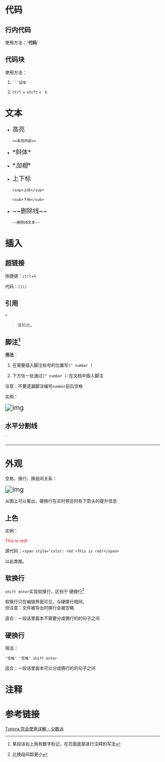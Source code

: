 # 代码

## 行内代码

使用方法：**\`代码`** 



## 代码块

使用方法：

1. ```
   ```回车
   ```

2. `ctrl`  +  `shift`  +  ` k`



# 文本

+ <span style="font-size:20px">高亮</span>

    ```
    ==高亮内容==
    ```

    

+ <span style="font-size:20px">\*斜体*</span>



+ <span style="font-size:20px">\**加粗**</span>



+ <span style="font-size:20px">上下标</span>

    `<sup>上标</sup>`

    `<sub>下标</sub>`



+ <span style="font-size:20px">\~\~删除线~~</span>

    ```
    ~~删除线文本~~
    ```



# 插入

## 超链接

快捷键：`ctrl`+`k`

代码：`[]()`



## 引用

`>   `

> 诸如此。



## 脚注[^ 2 ]

**用法**：

1. 在需要插入脚注标号的位置写`[^ number ]`

2. 下方任一处通过`[^ number ]:`在文档中插入脚注

注意：不要遗漏脚注编号`number`前后空格



实例：

<img src="https://cdn.sspai.com/2019/05/24/5f82606e6d89fe1eb24705c4ca6b895d.png?imageView2/2/w/1120/q/90/interlace/1/ignore-error/1" alt="img" style="zoom:150%;" />



## 水平分割线

`<hr>



# 外观

空格、换行、换段间关系：

<img src="https://cdn.sspai.com/2019/05/24/5c2fbaa53b27666a7fd0b07ac3e100bf.png?imageView2/2/w/1120/q/90/interlace/1/ignore-error/1" alt="img" style="zoom:150%;" />

从图上可以看出，硬换行在实时预览时有下箭头的提升信息



## 上色

实例：

<span style='color: red'>This is red!</span>

源代码：`<span style='color: red'>This is red!</span>`



以此类推。



## 软换行

`shift enter`实现软换行，区别于 硬换行[^ 1 ]

软换行只在编辑界面可见，与硬换行相同，  
但注意：文件被导出时换行会被忽略



适合：一段话里面本不需要分成俩行的的句子之间



## 硬换行

用法：

`'空格' '空格' shift enter`

适合：一段话里面本可以分成俩行的的句子之间



# 注释

[^ 1 ]:比换段间距更小
[^ 2 ]:某段话右上角有数字标记，在页面底部进行注释的写法



# 参考链接

[Typora 完全使用详解 - 少数派](https://sspai.com/post/54912)

